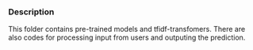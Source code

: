 ### Description
This folder contains pre-trained models and tfidf-transfomers. There are also codes for processing input from users and outputing the prediction.
